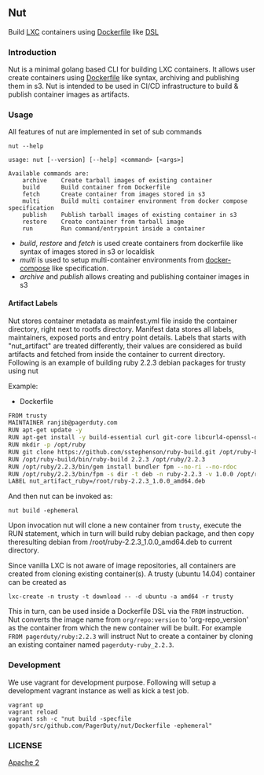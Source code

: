 ## Nut

Build [LXC](http://linuxcontainers.org/) containers using [Dockerfile](https://docs.docker.com/engine/reference/builder/) like [DSL](https://en.wikipedia.org/wiki/Domain-specific_language)

### Introduction

Nut is a minimal golang based CLI for building LXC containers. It allows user create containers
using [Dockerfile](https://docs.docker.com/engine/reference/builder/) like syntax, archiving and publishing them in s3.
Nut is intended to be used in CI/CD infrastructure to build & publish container images as artifacts.

### Usage
All features of nut are implemented in set of sub commands
```
nut --help
```

```
usage: nut [--version] [--help] <command> [<args>]

Available commands are:
    archive    Create tarball images of existing container
    build      Build container from Dockerfile
    fetch      Create container from images stored in s3
    multi      Build multi container environment from docker compose specification
    publish    Publish tarball images of existing container in s3
    restore    Create container from tarball image
    run        Run command/entrypoint inside a container

```
- *build*, *restore* and *fetch* is used create containers from dockerfile like syntax of images stored in s3 or localdisk 
- *multi* is used to setup multi-container environments from [docker-compose](https://docs.docker.com/compose/compose-file/) like specification.
- *archive* and *publish*  allows creating and publishing container images in s3

#### Artifact  Labels

Nut stores container metadata as mainfest.yml file inside the container
directory, right next to rootfs directory. Manifest data stores all labels,
maintainers, exposed ports and entry point details. Labels that starts with "nut_artifact"
are treated differently, their values are considered as build artifacts and
fetched from inside the container to current directory. Following is an example
of building ruby 2.2.3 debian packages for trusty using nut

Example:

- Dockerfile
```sh
FROM trusty
MAINTAINER ranjib@pagerduty.com
RUN apt-get update -y
RUN apt-get install -y build-essential curl git-core libcurl4-openssl-dev libffi-dev libreadline-dev libsqlite3-dev libssl-dev libtool libxml2-dev libxslt1-dev libyaml-dev openssh-server python-software-properties sqlite3 wget zlib1g-dev
RUN mkdir -p /opt/ruby
RUN git clone https://github.com/sstephenson/ruby-build.git /opt/ruby-build
RUN /opt/ruby-build/bin/ruby-build 2.2.3 /opt/ruby/2.2.3
RUN /opt/ruby/2.2.3/bin/gem install bundler fpm --no-ri --no-rdoc
RUN /opt/ruby/2.2.3/bin/fpm -s dir -t deb -n ruby-2.2.3 -v 1.0.0 /opt/ruby/2.2.3
LABEL nut_artifact_ruby=/root/ruby-2.2.3_1.0.0_amd64.deb
```
And then nut can be invoked as:
```
nut build -ephemeral
```
Upon invocation nut will clone a new container from `trusty`, execute the RUN statement, which in turn will build ruby debian package, and then copy theresulting debian from /root/ruby-2.2.3_1.0.0_amd64.deb to current directory.

Since vanilla LXC is not aware of image repositories, all containers are created from cloning existing container(s).
A trusty (ubuntu 14.04) container can be created as
```
lxc-create -n trusty -t download -- -d ubuntu -a amd64 -r trusty
```
This in turn, can be used inside a Dockerfile DSL via the `FROM` instruction.
Nut converts the image name from  `org/repo:version` to 'org-repo_version' as the container
from which the new container will be built.
For example `FROM pagerduty/ruby:2.2.3` will instruct Nut to create a container by cloning
an existing container named `pagerduty-ruby_2.2.3`.

### Development

We use vagrant for development purpose. Following will setup a development vagrant instance
as well as kick a test job.

```
vagrant up
vagrant reload
vagrant ssh -c "nut build -specfile gopath/src/github.com/PagerDuty/nut/Dockerfile -ephemeral"
```

### LICENSE

[Apache 2](http://www.apache.org/licenses/LICENSE-2.0)

